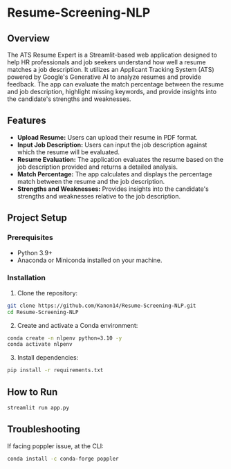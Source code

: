 # Resume-Screening-NLP

## Overview
The ATS Resume Expert is a Streamlit-based web application designed to help HR professionals and job seekers understand how well a resume matches a job description. It utilizes an Applicant Tracking System (ATS) powered by Google's Generative AI to analyze resumes and provide feedback. The app can evaluate the match percentage between the resume and job description, highlight missing keywords, and provide insights into the candidate's strengths and weaknesses.

## Features
- **Upload Resume:** Users can upload their resume in PDF format.
- **Input Job Description:** Users can input the job description against which the resume will be evaluated.
- **Resume Evaluation:** The application evaluates the resume based on the job description provided and returns a detailed analysis.
- **Match Percentage:** The app calculates and displays the percentage match between the resume and the job description.
- **Strengths and Weaknesses:** Provides insights into the candidate's strengths and weaknesses relative to the job description.

## Project Setup
### Prerequisites
- Python 3.9+
- Anaconda or Miniconda installed on your machine.

### Installation
1. Clone the repository:
```bash
git clone https://github.com/Kanon14/Resume-Screening-NLP.git
cd Resume-Screening-NLP
```

2. Create and activate a Conda environment:
```bash
conda create -n nlpenv python=3.10 -y
conda activate nlpenv
```

3. Install dependencies:
```bash
pip install -r requirements.txt
```

## How to Run
```bash
streamlit run app.py
```

## Troubleshooting
If facing poppler issue, at the CLI:
```bash
conda install -c conda-forge poppler
```